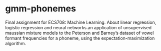 # gmm-phonemes
Final assignment for ECS708: Machine Learning. About linear regression, logistic regression and neural networks.an application of unsupervised maussian mixture models to the Peterson and Barney’s dataset of vowel formant frequencies for a phoneme, using the expectation-maximization algorithm.
